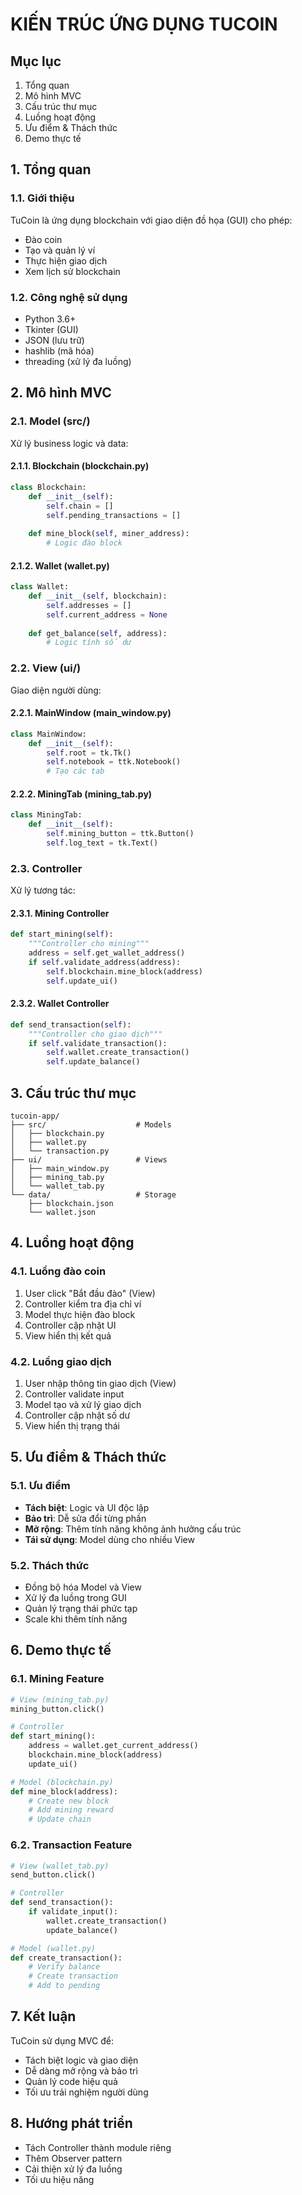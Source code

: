 # KIẾN TRÚC ỨNG DỤNG TUCOIN
## Mục lục
1. Tổng quan
2. Mô hình MVC
3. Cấu trúc thư mục
4. Luồng hoạt động
5. Ưu điểm & Thách thức
6. Demo thực tế

## 1. Tổng quan
### 1.1. Giới thiệu
TuCoin là ứng dụng blockchain với giao diện đồ họa (GUI) cho phép:
- Đào coin
- Tạo và quản lý ví
- Thực hiện giao dịch
- Xem lịch sử blockchain

### 1.2. Công nghệ sử dụng
- Python 3.6+
- Tkinter (GUI)
- JSON (lưu trữ)
- hashlib (mã hóa)
- threading (xử lý đa luồng)

## 2. Mô hình MVC
### 2.1. Model (src/)
Xử lý business logic và data:

#### 2.1.1. Blockchain (blockchain.py)
```python
class Blockchain:
    def __init__(self):
        self.chain = []
        self.pending_transactions = []
        
    def mine_block(self, miner_address):
        # Logic đào block
```

#### 2.1.2. Wallet (wallet.py)
```python
class Wallet:
    def __init__(self, blockchain):
        self.addresses = []
        self.current_address = None
        
    def get_balance(self, address):
        # Logic tính số dư
```

### 2.2. View (ui/)
Giao diện người dùng:

#### 2.2.1. MainWindow (main_window.py)
```python
class MainWindow:
    def __init__(self):
        self.root = tk.Tk()
        self.notebook = ttk.Notebook()
        # Tạo các tab
```

#### 2.2.2. MiningTab (mining_tab.py)
```python
class MiningTab:
    def __init__(self):
        self.mining_button = ttk.Button()
        self.log_text = tk.Text()
```

### 2.3. Controller
Xử lý tương tác:

#### 2.3.1. Mining Controller
```python
def start_mining(self):
    """Controller cho mining"""
    address = self.get_wallet_address()
    if self.validate_address(address):
        self.blockchain.mine_block(address)
        self.update_ui()
```

#### 2.3.2. Wallet Controller
```python
def send_transaction(self):
    """Controller cho giao dịch"""
    if self.validate_transaction():
        self.wallet.create_transaction()
        self.update_balance()
```

## 3. Cấu trúc thư mục
```
tucoin-app/
├── src/                    # Models
│   ├── blockchain.py
│   ├── wallet.py
│   └── transaction.py
├── ui/                     # Views
│   ├── main_window.py
│   ├── mining_tab.py
│   └── wallet_tab.py
└── data/                   # Storage
    ├── blockchain.json
    └── wallet.json
```

## 4. Luồng hoạt động
### 4.1. Luồng đào coin
1. User click "Bắt đầu đào" (View)
2. Controller kiểm tra địa chỉ ví
3. Model thực hiện đào block
4. Controller cập nhật UI
5. View hiển thị kết quả

### 4.2. Luồng giao dịch
1. User nhập thông tin giao dịch (View)
2. Controller validate input
3. Model tạo và xử lý giao dịch
4. Controller cập nhật số dư
5. View hiển thị trạng thái

## 5. Ưu điểm & Thách thức
### 5.1. Ưu điểm
- **Tách biệt**: Logic và UI độc lập
- **Bảo trì**: Dễ sửa đổi từng phần
- **Mở rộng**: Thêm tính năng không ảnh hưởng cấu trúc
- **Tái sử dụng**: Model dùng cho nhiều View

### 5.2. Thách thức
- Đồng bộ hóa Model và View
- Xử lý đa luồng trong GUI
- Quản lý trạng thái phức tạp
- Scale khi thêm tính năng

## 6. Demo thực tế
### 6.1. Mining Feature
```python
# View (mining_tab.py)
mining_button.click()

# Controller
def start_mining():
    address = wallet.get_current_address()
    blockchain.mine_block(address)
    update_ui()

# Model (blockchain.py)
def mine_block(address):
    # Create new block
    # Add mining reward
    # Update chain
```

### 6.2. Transaction Feature
```python
# View (wallet_tab.py)
send_button.click()

# Controller
def send_transaction():
    if validate_input():
        wallet.create_transaction()
        update_balance()

# Model (wallet.py)
def create_transaction():
    # Verify balance
    # Create transaction
    # Add to pending
```

## 7. Kết luận
TuCoin sử dụng MVC để:
- Tách biệt logic và giao diện
- Dễ dàng mở rộng và bảo trì
- Quản lý code hiệu quả
- Tối ưu trải nghiệm người dùng

## 8. Hướng phát triển
- Tách Controller thành module riêng
- Thêm Observer pattern
- Cải thiện xử lý đa luồng
- Tối ưu hiệu năng